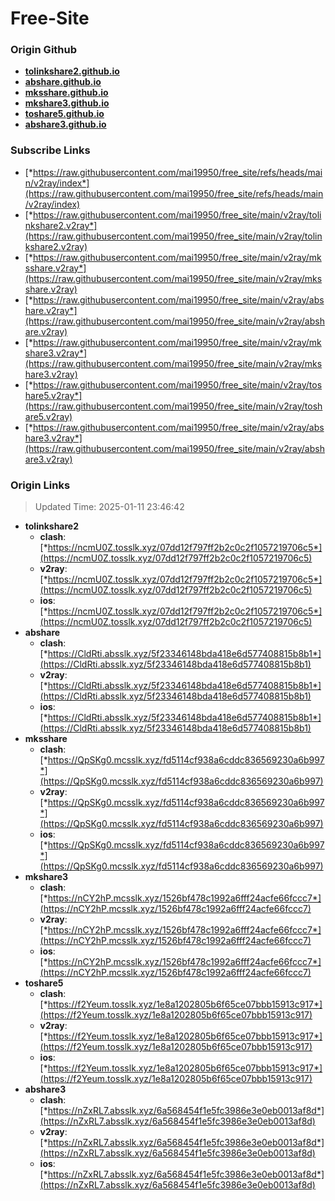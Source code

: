 # Free-Site

### Origin Github

- [**tolinkshare2.github.io**](https://github.com/tolinkshare2/tolinkshare2.github.io)
- [**abshare.github.io**](https://github.com/abshare/abshare.github.io)
- [**mksshare.github.io**](https://github.com/mksshare/mksshare.github.io)
- [**mkshare3.github.io**](https://github.com/mkshare3/mkshare3.github.io)
- [**toshare5.github.io**](https://github.com/toshare5/toshare5.github.io)
- [**abshare3.github.io**](https://github.com/abshare3/abshare3.github.io)

### Subscribe Links

- [*https://raw.githubusercontent.com/mai19950/free_site/refs/heads/main/v2ray/index*](https://raw.githubusercontent.com/mai19950/free_site/refs/heads/main/v2ray/index)
- [*https://raw.githubusercontent.com/mai19950/free_site/main/v2ray/tolinkshare2.v2ray*](https://raw.githubusercontent.com/mai19950/free_site/main/v2ray/tolinkshare2.v2ray)
- [*https://raw.githubusercontent.com/mai19950/free_site/main/v2ray/mksshare.v2ray*](https://raw.githubusercontent.com/mai19950/free_site/main/v2ray/mksshare.v2ray)
- [*https://raw.githubusercontent.com/mai19950/free_site/main/v2ray/abshare.v2ray*](https://raw.githubusercontent.com/mai19950/free_site/main/v2ray/abshare.v2ray)
- [*https://raw.githubusercontent.com/mai19950/free_site/main/v2ray/mkshare3.v2ray*](https://raw.githubusercontent.com/mai19950/free_site/main/v2ray/mkshare3.v2ray)
- [*https://raw.githubusercontent.com/mai19950/free_site/main/v2ray/toshare5.v2ray*](https://raw.githubusercontent.com/mai19950/free_site/main/v2ray/toshare5.v2ray)
- [*https://raw.githubusercontent.com/mai19950/free_site/main/v2ray/abshare3.v2ray*](https://raw.githubusercontent.com/mai19950/free_site/main/v2ray/abshare3.v2ray)

### Origin Links

> Updated Time: 2025-01-11 23:46:42

- **tolinkshare2**
  - **clash**: [*https://ncmU0Z.tosslk.xyz/07dd12f797ff2b2c0c2f1057219706c5*](https://ncmU0Z.tosslk.xyz/07dd12f797ff2b2c0c2f1057219706c5)
  - **v2ray**: [*https://ncmU0Z.tosslk.xyz/07dd12f797ff2b2c0c2f1057219706c5*](https://ncmU0Z.tosslk.xyz/07dd12f797ff2b2c0c2f1057219706c5)
  - **ios**: [*https://ncmU0Z.tosslk.xyz/07dd12f797ff2b2c0c2f1057219706c5*](https://ncmU0Z.tosslk.xyz/07dd12f797ff2b2c0c2f1057219706c5)
- **abshare**
  - **clash**: [*https://CldRti.absslk.xyz/5f23346148bda418e6d577408815b8b1*](https://CldRti.absslk.xyz/5f23346148bda418e6d577408815b8b1)
  - **v2ray**: [*https://CldRti.absslk.xyz/5f23346148bda418e6d577408815b8b1*](https://CldRti.absslk.xyz/5f23346148bda418e6d577408815b8b1)
  - **ios**: [*https://CldRti.absslk.xyz/5f23346148bda418e6d577408815b8b1*](https://CldRti.absslk.xyz/5f23346148bda418e6d577408815b8b1)
- **mksshare**
  - **clash**: [*https://QpSKg0.mcsslk.xyz/fd5114cf938a6cddc836569230a6b997*](https://QpSKg0.mcsslk.xyz/fd5114cf938a6cddc836569230a6b997)
  - **v2ray**: [*https://QpSKg0.mcsslk.xyz/fd5114cf938a6cddc836569230a6b997*](https://QpSKg0.mcsslk.xyz/fd5114cf938a6cddc836569230a6b997)
  - **ios**: [*https://QpSKg0.mcsslk.xyz/fd5114cf938a6cddc836569230a6b997*](https://QpSKg0.mcsslk.xyz/fd5114cf938a6cddc836569230a6b997)
- **mkshare3**
  - **clash**: [*https://nCY2hP.mcsslk.xyz/1526bf478c1992a6fff24acfe66fccc7*](https://nCY2hP.mcsslk.xyz/1526bf478c1992a6fff24acfe66fccc7)
  - **v2ray**: [*https://nCY2hP.mcsslk.xyz/1526bf478c1992a6fff24acfe66fccc7*](https://nCY2hP.mcsslk.xyz/1526bf478c1992a6fff24acfe66fccc7)
  - **ios**: [*https://nCY2hP.mcsslk.xyz/1526bf478c1992a6fff24acfe66fccc7*](https://nCY2hP.mcsslk.xyz/1526bf478c1992a6fff24acfe66fccc7)
- **toshare5**
  - **clash**: [*https://f2Yeum.tosslk.xyz/1e8a1202805b6f65ce07bbb15913c917*](https://f2Yeum.tosslk.xyz/1e8a1202805b6f65ce07bbb15913c917)
  - **v2ray**: [*https://f2Yeum.tosslk.xyz/1e8a1202805b6f65ce07bbb15913c917*](https://f2Yeum.tosslk.xyz/1e8a1202805b6f65ce07bbb15913c917)
  - **ios**: [*https://f2Yeum.tosslk.xyz/1e8a1202805b6f65ce07bbb15913c917*](https://f2Yeum.tosslk.xyz/1e8a1202805b6f65ce07bbb15913c917)
- **abshare3**
  - **clash**: [*https://nZxRL7.absslk.xyz/6a568454f1e5fc3986e3e0eb0013af8d*](https://nZxRL7.absslk.xyz/6a568454f1e5fc3986e3e0eb0013af8d)
  - **v2ray**: [*https://nZxRL7.absslk.xyz/6a568454f1e5fc3986e3e0eb0013af8d*](https://nZxRL7.absslk.xyz/6a568454f1e5fc3986e3e0eb0013af8d)
  - **ios**: [*https://nZxRL7.absslk.xyz/6a568454f1e5fc3986e3e0eb0013af8d*](https://nZxRL7.absslk.xyz/6a568454f1e5fc3986e3e0eb0013af8d)
